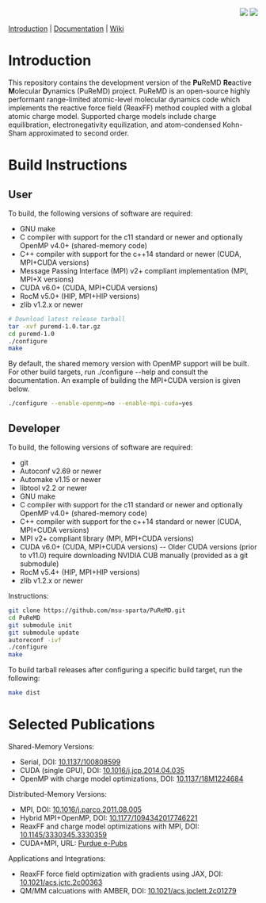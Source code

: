 <p align="right">
 <img src="https://github.com/msu-sparta/PuReMD/workflows/Build%20and%20Test%20PuReMD%20Serial%20Version/badge.svg">
 <img src="https://github.com/msu-sparta/PuReMD/workflows/Build%20and%20Test%20PuReMD%20MPI%20Version/badge.svg">
</p>

[Introduction](https://github.com/MSU-SParTA/PuReMD#introduction) |
[Documentation](https://github.com/MSU-SParTA/PuReMD/doc) |
[Wiki](https://github.com/MSU-SParTA/PuReMD/wikis/home)

# Introduction

This repository contains the development version of the **Pu**ReMD **Re**active
**M**olecular **D**ynamics (PuReMD) project.  PuReMD is an open-source highly
performant range-limited atomic-level molecular dynamics code which implements
the reactive force field (ReaxFF) method coupled with a global atomic charge
model.  Supported charge models include charge equilibration, electronegativity
equilization, and atom-condensed Kohn-Sham approximated to second order.

# Build Instructions

## User

To build, the following versions of software are required:

- GNU make
- C compiler with support for the c11 standard or newer and optionally OpenMP v4.0+ (shared-memory code)
- C++ compiler with support for the c++14 standard or newer (CUDA, MPI+CUDA versions)
- Message Passing Interface (MPI) v2+ compliant implementation (MPI, MPI+X versions)
- CUDA v6.0+ (CUDA, MPI+CUDA versions)
- RocM v5.0+ (HIP, MPI+HIP versions)
- zlib v1.2.x or newer

```bash
# Download latest release tarball
tar -xvf puremd-1.0.tar.gz
cd puremd-1.0
./configure
make
```

By default, the shared memory version with OpenMP support will be built. For other build targets,
run ./configure --help and consult the documentation. An example of building the MPI+CUDA version
is given below.

```bash
./configure --enable-openmp=no --enable-mpi-cuda=yes
```

## Developer

To build, the following versions of software are required:

- git
- Autoconf v2.69 or newer
- Automake v1.15 or newer
- libtool v2.2 or newer
- GNU make
- C compiler with support for the c11 standard or newer and optionally OpenMP v4.0+ (shared-memory code)
- C++ compiler with support for the c++14 standard or newer (CUDA, MPI+CUDA versions)
- MPI v2+ compliant library (MPI, MPI+CUDA versions)
- CUDA v6.0+ (CUDA, MPI+CUDA versions)
-- Older CUDA versions (prior to v11.0) require downloading NVIDIA CUB manually (provided as a git submodule)
- RocM v5.4+ (HIP, MPI+HIP versions)
- zlib v1.2.x or newer

Instructions:
```bash
git clone https://github.com/msu-sparta/PuReMD.git
cd PuReMD
git submodule init
git submodule update
autoreconf -ivf
./configure
make
```

To build tarball releases after configuring a specific build target, run the following:

```bash
make dist
```

# Selected Publications

Shared-Memory Versions:
- Serial, DOI: [10.1137/100808599](https://doi.org/10.1137/100808599)
- CUDA (single GPU), DOI: [10.1016/j.jcp.2014.04.035](http://dx.doi.org/10.1016/j.jcp.2014.04.035)
- OpenMP with charge model optimizations, DOI: [10.1137/18M1224684](https://doi.org/10.1137/18M1224684)

Distributed-Memory Versions:
- MPI, DOI: [10.1016/j.parco.2011.08.005](https://doi.org/10.1016/j.parco.2011.08.005)
- Hybrid MPI+OpenMP, DOI: [10.1177/1094342017746221](https://doi.org/10.1177/1094342017746221)
- ReaxFF and charge model optimizations with MPI, DOI: [10.1145/3330345.3330359](https://doi.org/10.1145/3330345.3330359)
- CUDA+MPI, URL: [Purdue e-Pubs](https://docs.lib.purdue.edu/cgi/viewcontent.cgi?article=2769&context=cstech)

Applications and Integrations:
- ReaxFF force field optimization with gradients using JAX, DOI: [10.1021/acs.jctc.2c00363](https://doi.org/10.1021/acs.jctc.2c00363)
- QM/MM calcuations with AMBER, DOI: [10.1021/acs.jpclett.2c01279](https://doi.org/10.1021/acs.jpclett.2c01279)
